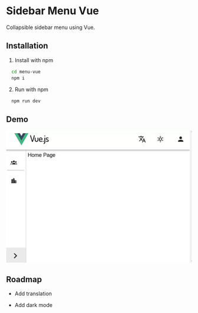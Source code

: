 # Sidebar Menu Vue

Collapsible sidebar menu using Vue.

## Installation

1. Install with npm

```bash
  cd menu-vue
  npm i
```

2. Run with npm

```bash
  npm run dev
```

## Demo

![Demonstration](src/assets/img/example.gif)

## Roadmap

-   Add translation

-   Add dark mode
